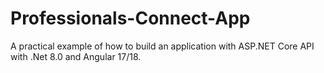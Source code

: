 # Professionals-Connect-App
A practical example of how to build an application with ASP.NET Core API with .Net 8.0 and Angular 17/18.
